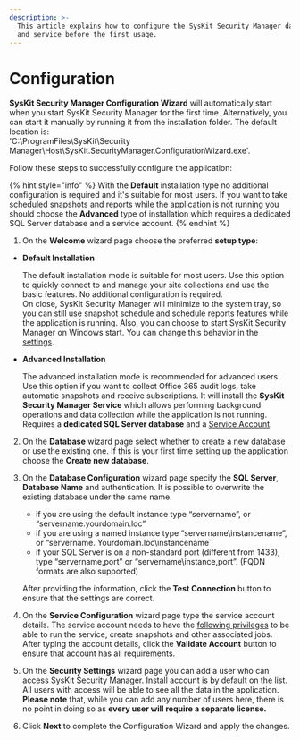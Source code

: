 ```yaml
---
description: >-
  This article explains how to configure the SysKit Security Manager database
  and service before the first usage.
---
```


# Configuration

**SysKit Security Manager Configuration Wizard** will automatically start when you start SysKit Security Manager for the first time. Alternatively, you can start it manually by running it from the installation folder. The default location is:  
'C:\ProgramFiles\SysKit\Security Manager\Host\SysKit.SecurityManager.ConfigurationWizard.exe'.

Follow these steps to successfully configure the application:

{% hint style="info" %} With the **Default** installation type no additional configuration is required and it's suitable for most users. If you want to take scheduled snapshots and reports while the application is not running you should choose the **Advanced** type of installation which requires a dedicated SQL Server database and a service account.
{% endhint %}

1. On the **Welcome** wizard page choose the preferred **setup type**:

  + **Default Installation**

    The default installation mode is suitable for most users. Use this option to quickly connect to and manage your site collections and use the basic features. No additional configuration is required.    
    On close, SysKit Security Manager will minimize to the system tray, so you can still use snapshot schedule and schedule reports features while the application is running. Also, you can choose to start SysKit Security Manager on Windows start. You can change this behavior in the[ settings](../get-to-know-security-manager/settings-screen.md#general-settings).

  + **Advanced Installation**

    The advanced installation mode is recommended for advanced users. Use this option if you want to collect Office 365 audit logs, take automatic snapshots and receive subscriptions. It will install the **SysKit Security Manager Service** which allows performing background operations and data collection while the application is not running. Requires a **dedicated SQL Server database** and a [Service Account](../requirements/user-permissions-requirements.md#service-account-permissions).

2. On the **Database** wizard page select whether to create a new database or use the existing one. If this is your first time setting up the application choose the **Create new database**. 
3. On the **Database Configuration** wizard page specify the **SQL Server**, **Database Name** and authentication. It is possible to overwrite the existing database under the same name.
   + if you are using the default instance type “servername”, or “servername.yourdomain.loc”
   + if you are using a named instance type “servername\instancename”, or “servername. Yourdomain.loc\instancenameˇ 
   + if your SQL Server is on a non-standard port \(different from 1433\), type “servername,port” or “servername\instance,port”. \(FQDN formats are also supported\)  

    After providing the information, click the **Test Connection** button to ensure that the settings are correct.

4. On the **Service Configuration** wizard page type the service account details. The service account needs to have the [following privileges](requirements/user-permissions-requirements.md#service-account-permissions) to be able to run the service, create snapshots and other associated jobs. After typing the account details, click the **Validate Account** button to ensure that account has all requirements.
5. On the **Security Settings** wizard page you can add a user who can access SysKit Security Manager. Install account is by default on the list. All users with access will be able to see all the data in the application. **Please note** that, while you can add any number of users here, there is no point in doing so as **every user will require a separate license.** 
6. Click **Next** to complete the Configuration Wizard and apply the changes.

